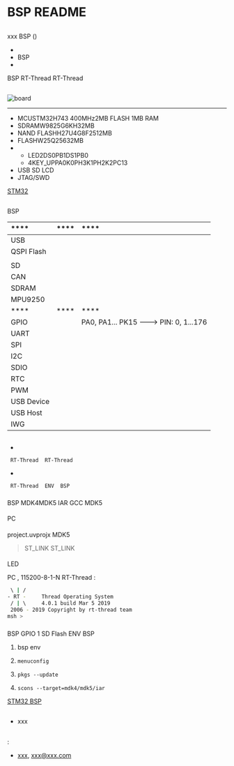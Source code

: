 # BSP README 

## 

 xxx  BSP () 



- 
- BSP 
- 

 BSP RT-Thread  RT-Thread 

## 





![board](figures/board.jpg)

 **** 

- MCUSTM32H743 400MHz2MB FLASH 1MB RAM
-  SDRAMW9825G6KH32MB
-  NAND FLASHH27U4G8F2512MB
-  FLASHW25Q25632MB
- 
  - LED2DS0PB1DS1PB0
  - 4KEY_UPPA0K0PH3K1PH2K2PC13
- USB SD LCD 
-  JTAG/SWD

 [STM32](https://eboard.taobao.com/index.htm)

## 

 BSP 

| ****      | **** | ****                              |
| :----------------- | :----------: | :------------------------------------- |
| USB         |          |                                       |
| QSPI Flash        |      |                                       |
|             |      |                                       |
| SD              |      |                                       |
| CAN               |      |                                       |
| SDRAM             |      |                                       |
| MPU9250 |      |                                       |
| ****      | **** | ****                              |
| GPIO              |          | PA0, PA1... PK15 ---> PIN: 0, 1...176 |
| UART              |          |                                       |
| SPI               |      |                                       |
| I2C               |      |                                       |
| SDIO              |      |                               |
| RTC               |      |                               |
| PWM               |      |                               |
| USB Device        |      |                               |
| USB Host          |      |                               |
| IWG               |      |                               |

## 



- 

     RT-Thread  RT-Thread  

- 

     RT-Thread  ENV  BSP 


### 

 BSP  MDK4MDK5  IAR  GCC  MDK5 

#### 

 PC

#### 

 project.uvprojx  MDK5 

>  ST_LINK  ST_LINK 

#### 

LED

 PC , 115200-8-1-N RT-Thread :

```bash
 \ | /
- RT -     Thread Operating System
 / | \     4.0.1 build Mar 5 2019
 2006 - 2019 Copyright by rt-thread team
msh >
```
### 

 BSP  GPIO  1  SD Flash  ENV BSP 

1.  bsp  env 

2. `menuconfig`

3. `pkgs --update`

4. `scons --target=mdk4/mdk5/iar` 

 [STM32  BSP ](../docs/STM32BSP.md)

## 

- xxx

## 

:

-  [xxx](https://), <xxx@xxx.com>